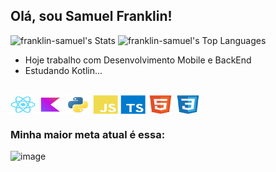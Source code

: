 ## Olá, sou Samuel Franklin!

![franklin-samuel's Stats](https://github-readme-stats.vercel.app/api?username=franklin-samuel&theme=dracula&show_icons=true&hide_border=true&count_private=true)
![franklin-samuel's Top Languages](https://github-readme-stats.vercel.app/api/top-langs/?username=franklin-samuel&theme=dracula&show_icons=true&hide_border=true&layout=compact)

- Hoje trabalho com Desenvolvimento Mobile e BackEnd
- Estudando Kotlin...
<div style="display: inline_block"><br>
   <img align="center" alt="Rafa-React" height="30" width="40" src="https://raw.githubusercontent.com/devicons/devicon/master/icons/react/react-original.svg">
   <img align="center" alt="Rafa-CSS" height="30" width="40" src="https://raw.githubusercontent.com/devicons/devicon/master/icons/kotlin/kotlin-original.svg">

  <img align="center" alt="Rafa-Python" height="30" width="40" src="https://raw.githubusercontent.com/devicons/devicon/master/icons/python/python-original.svg">
  <img align="center" alt="Rafa-Js" height="30" width="40" src="https://raw.githubusercontent.com/devicons/devicon/master/icons/javascript/javascript-plain.svg">
  <img align="center" alt="Rafa-Ts" height="30" width="40" src="https://raw.githubusercontent.com/devicons/devicon/master/icons/typescript/typescript-plain.svg">
 
  <img align="center" alt="Rafa-HTML" height="30" width="40" src="https://raw.githubusercontent.com/devicons/devicon/master/icons/html5/html5-original.svg">
  <img align="center" alt="Rafa-CSS" height="30" width="40" src="https://raw.githubusercontent.com/devicons/devicon/master/icons/css3/css3-original.svg">
</div>


### Minha maior meta atual é essa:
![image](https://github.com/user-attachments/assets/609a44b4-1d3f-40ba-a9fc-2041150d1144)



